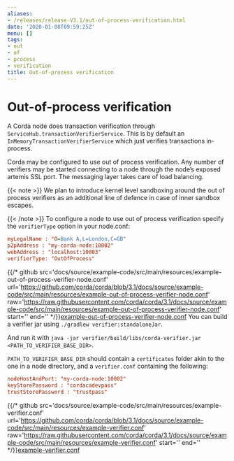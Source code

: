 ```yaml
---
aliases:
- /releases/release-V3.1/out-of-process-verification.html
date: '2020-01-08T09:59:25Z'
menu: []
tags:
- out
- of
- process
- verification
title: Out-of-process verification
---
```



# Out-of-process verification

A Corda node does transaction verification through `ServiceHub.transactionVerifierService`. This is by default an
`InMemoryTransactionVerifierService` which just verifies transactions in-process.

Corda may be configured to use out of process verification. Any number of verifiers may be started connecting to a node
through the node’s exposed artemis SSL port. The messaging layer takes care of load balancing.

{{< note >}}
We plan to introduce kernel level sandboxing around the out of process verifiers as an additional line of
defence in case of inner sandbox escapes.

{{< /note >}}
To configure a node to use out of process verification specify the `verifierType` option in your node.conf:

```cfg
myLegalName : "O=Bank A,L=London,C=GB"
p2pAddress : "my-corda-node:10002"
webAddress : "localhost:10003"
verifierType: "OutOfProcess"

```
{{/* github src='docs/source/example-code/src/main/resources/example-out-of-process-verifier-node.conf' url='https://github.com/corda/corda/blob/3.1/docs/source/example-code/src/main/resources/example-out-of-process-verifier-node.conf' raw='https://raw.githubusercontent.com/corda/corda/3.1/docs/source/example-code/src/main/resources/example-out-of-process-verifier-node.conf' start='' end='' */}}[example-out-of-process-verifier-node.conf](https://github.com/corda/corda/blob/release/os/3.1/docs/source/example-code/src/main/resources/example-out-of-process-verifier-node.conf)
You can build a verifier jar using `./gradlew verifier:standaloneJar`.

And run it with `java -jar verifier/build/libs/corda-verifier.jar <PATH_TO_VERIFIER_BASE_DIR>`.

`PATH_TO_VERIFIER_BASE_DIR` should contain a `certificates` folder akin to the one in a node directory, and a
`verifier.conf` containing the following:

```cfg
nodeHostAndPort: "my-corda-node:10002"
keyStorePassword : "cordacadevpass"
trustStorePassword : "trustpass"
```
{{/* github src='docs/source/example-code/src/main/resources/example-verifier.conf' url='https://github.com/corda/corda/blob/3.1/docs/source/example-code/src/main/resources/example-verifier.conf' raw='https://raw.githubusercontent.com/corda/corda/3.1/docs/source/example-code/src/main/resources/example-verifier.conf' start='' end='' */}}[example-verifier.conf](https://github.com/corda/corda/blob/release/os/3.1/docs/source/example-code/src/main/resources/example-verifier.conf)
